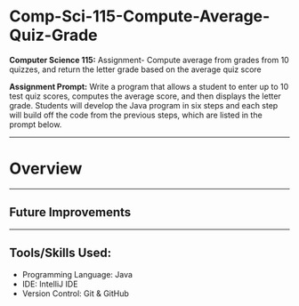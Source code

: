 # Comp-Sci-115-Compute-Average-Quiz-Grade
**Computer Science 115:** Assignment- Compute average from grades from 10 quizzes, and return the letter grade based on the average quiz score

**Assignment Prompt:**
  Write a program that allows a student to enter up to 10 test quiz scores, computes the average score, 
  and then displays the letter grade. Students will develop the Java program in six steps and each step 
  will build off the code from the previous steps, which are listed in the prompt below.


---

# Overview

---

## Future Improvements

---
## Tools/Skills Used:

* Programming Language: Java
* IDE: IntelliJ IDE
* Version Control: Git & GitHub

